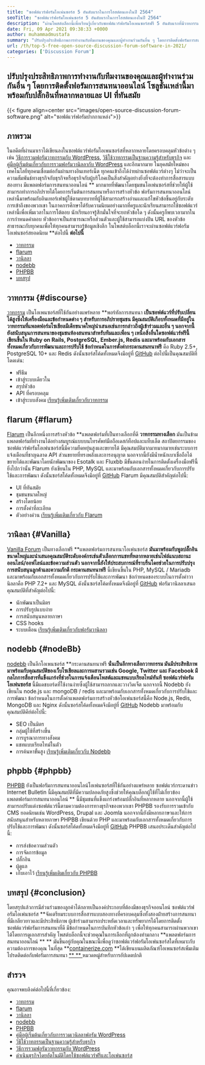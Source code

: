 ```yaml
---
title: "ซอฟต์แวร์ฟอรัมโอเพ่นซอร์ส 5 อันดับแรกในการโฮสต์ตนเองในปี 2564" 
seoTitle: "ซอฟต์แวร์ฟอรัมโอเพ่นซอร์ส 5 อันดับแรกในการโฮสต์ตนเองในปี 2564" 
description: "ผ่านโพสต์บล็อกนี้เพื่อเรียนรู้เกี่ยวกับซอฟต์แวร์ฟอรัมโอเพนซอร์สฟรี 5 อันดับแรกที่มีวาทกรรม, ฟลารัม, วานิลลา, Nodebb และ PHPBB" 
date: Fri, 09 Apr 2021 09:38:33 +0000
author: muhammadmustafa
summary: "ปรับปรุงประสิทธิภาพการทำงานกับทีมงานของคุณและผู้ทำงานร่วมกันอื่น ๆ โดยการติดตั้งฟอรัมการสนทนาออนไลน์ โซลูชั่นเหล่านี้มาพร้อมกับปลั๊กอินที่หลากหลายและ UI ที่ทันสมัย" 
url: /th/top-5-free-open-source-discussion-forum-software-in-2021/
categories: ['Discussion Forum']
---
```


## ปรับปรุงประสิทธิภาพการทำงานกับทีมงานของคุณและผู้ทำงานร่วมกันอื่น ๆ โดยการติดตั้งฟอรัมการสนทนาออนไลน์ โซลูชั่นเหล่านี้มาพร้อมกับปลั๊กอินที่หลากหลายและ UI ที่ทันสมัย

{{< figure align=center src="images/open-source-discussion-forum-software.png" alt="ซอฟต์แวร์ฟอรัมปากกาแหล่ง">}}


## **ภาพรวม** 
ในอดีตที่ผ่านมาเราได้เขียนลงในซอฟต์แวร์ฟอรัมโอเพนซอร์สที่หลากหลายโดยครอบคลุมหัวข้อต่าง ๆ เช่น [วิธีการรวมฟอรัมวาทกรรมกับ WordPress][1], [วิธีใช้วาทกรรมเป็นฐานความรู้สำหรับธุรกิจ][2] และ [ คู่มือผู้เริ่มต้นเกี่ยวกับการรวมฟอรัมวานิลลากับ WordPress][3] และอีกมากมาย ในยุคสมัยใหม่ของเทคโนโลยีทุกคนเชื่อมต่อกันผ่านทางอินเทอร์เน็ต ทุกคนเข้าถึงได้ง่ายผ่านซอฟต์แวร์ต่างๆ ไม่ว่าจะเป็นความสัมพันธ์ทางธุรกิจกับธุรกิจหรือธุรกิจกับผู้บริโภคเป็นสิ่งสำคัญอย่างยิ่งที่จะต้องทำการสื่อสารแบบสองทาง มีแพลตฟอร์มการสนทนาออนไลน์ ** มากมายที่พัฒนาโดยชุมชนโอเพ่นซอร์สที่ช่วยให้ผู้ใช้สามารถทำการอภิปรายได้โดยการเริ่มต้นการสนทนาหรือการสร้างหัวข้อ
ฟอรัมการสนทนาออนไลน์เหล่านี้มาพร้อมกับอินเทอร์เฟซผู้ใช้ตามบทบาทที่ผู้ใช้สามารถสร้างอ่านและแก้ไขหัวข้อขึ้นอยู่กับระดับการเข้าถึงของพวกเขา ในภาคการศึกษาได้รับความนิยมอย่างมากที่ครูและนักเรียนสามารถใช้ซอฟต์แวร์เหล่านี้เพื่อเพิ่มเวลาในการโต้ตอบ นักเรียนอาจรู้สึกมั่นใจที่จะยกหัวข้อใด ๆ ดังนั้นครูก็พบเวลามากในการกำหนดคำตอบ หัวข้ออาจเป็นสาธารณะหรือส่วนตัวและผู้ใช้สามารถแบ่งปัน URL ของหัวข้อสาธารณะกับทุกคนเพื่อให้ทุกคนสามารถรู้ข้อมูลเชิงลึก ในโพสต์บล็อกนี้เราจะผ่านซอฟต์แวร์ฟอรัมโอเพ่นซอร์สยอดนิยม **ต่อไปนี้  **ต่อไปนี้**  
  * [วาทกรรม][4]
  * [flarum][5]
  * [วานิลลา][6]
  * [nodebb][7]
  * [PHPBB][8]
  * [บทสรุป][9]

## วาทกรรม   {#discourse}
[วาทกรรม][10] เป็นโอเพนซอร์สที่ใช้กันอย่างแพร่หลาย **พอร์ทัลการสนทนา  **เป็นซอฟต์แวร์ที่ปรับเปลี่ยนได้สูงซึ่งให้เครื่องมือและข้อกำหนดต่าง ๆ สำหรับการอภิปรายชุมชน มีคุณสมบัติเกือบทั้งหมดที่มีอยู่ในวาทกรรมที่แพลตฟอร์มโซเชียลมีเดียขนาดใหญ่นำเสนอเช่นการกล่าวถึงผู้เข้าร่วมและอื่น ๆ นอกจากนี้ยังสนับสนุนการสนทนาของชุมชนห้องสนทนาสำหรับทีมและเพื่อน ๆ เหนือสิ่งอื่นใดซอฟต์แวร์ฟรีนี้เขียนขึ้นใน Ruby on Rails, PostgreSQL, Ember.js, Redis และมาพร้อมกับเอกสารทั้งหมดเกี่ยวกับการพัฒนาและการปรับใช้ ข้อกำหนดในการตั้งค่ากระดานสนทนาฟรี**   คือ Ruby 2.5+, PostgreSQL 10+ และ Redis ดังนั้นซอร์สโค้ดทั้งหมดจึงมีอยู่ที่ [GitHub][11]
ต่อไปนี้เป็นคุณสมบัติที่โดดเด่น:
  * ฟรีธีม
  * เข้าสู่ระบบเดียวใน
  * สรุปหัวข้อ
  * API ที่ครอบคลุม
  * เข้าสู่ระบบสังคม
[เรียนรู้เพิ่มเติมเกี่ยวกับวาทกรรม][12]

## flarum   {#flarum}
[Flarum][13] เป็นอีกหนึ่งการสร้างหัวข้อ **แพลตฟอร์มที่เป็นทางเลือกที่ดี  **วาทกรรมทางเลือก**   มันเป็นข้ามแพลตฟอร์มที่ทำงานได้อย่างสมบูรณ์แบบบนโทรศัพท์มือถือเดสก์ท็อปและแท็บเล็ต สถาปัตยกรรมของซอฟต์แวร์ฟอรัมโอเพ่นซอร์สนี้มีความยืดหยุ่นสูงและขยายได้ มีคุณสมบัติมากมายมากมายเช่นระบบการแจ้งเตือนที่ชาญฉลาด API ส่วนขยายที่ทรงพลังและการอนุญาต นอกจากนี้ยังมีน้ำหนักเบาเชื่อถือได้ขยายได้และพัฒนาโดยนักพัฒนาของ Esotalk และ Fluxbb มีขั้นตอนง่ายในการติดตั้งเครื่องมือฟรีนี้ ยิ่งไปกว่านั้น Flarum ยังเขียนใน PHP, MySQL และมาพร้อมกับเอกสารทั้งหมดเกี่ยวกับการปรับใช้และการพัฒนา ดังนั้นซอร์สโค้ดทั้งหมดจึงมีอยู่ที่ [GitHub][14]
Flarum มีคุณสมบัติสำคัญต่อไปนี้:
  * UI ที่ทันสมัย
  * ชุมชนขนาดใหญ่
  * สร้างโดยน้อย
  * การตั้งค่าที่ละเอียด
  * ตัวอย่างด่วน
[เรียนรู้เพิ่มเติมเกี่ยวกับ Flarum][15]

## วานิลลา   {#Vanilla}
[Vanilla Forum][16] เป็นทางเลือกฟรี **แพลตฟอร์มการสนทนาโอเพ่นซอร์ส  **มันมาพร้อมกับพูลปลั๊กอินขนาดใหญ่และนำเสนอคุณสมบัติระดับองค์กรเช่นตัวเลือกการแชทที่หลากหลายเช่นไฟล์แนบสถานะออนไลน์/ออฟไลน์และข้อความส่วนตัว นอกจากนี้ยังให้ประสบการณ์ที่ราบรื่นโดยช่วยในการปรับปรุงการสนับสนุนลูกค้าและความภักดี กระดานสนทนาฟรี**   นี้เขียนขึ้นใน PHP, MySQL / Mariadb และมาพร้อมกับเอกสารทั้งหมดเกี่ยวกับการปรับใช้และการพัฒนา ข้อกำหนดของระบบในการตั้งค่าวานิลลาคือ PHP 7.2+ และ MySQL ดังนั้นซอร์สโค้ดทั้งหมดจึงมีอยู่ที่ [GitHub][17]
ฟอรัมวานิลลาเสนอคุณสมบัติที่สำคัญต่อไปนี้:
  * นักพัฒนาเป็นมิตร
  * การปรับรูปแบบง่าย
  * การสนับสนุนหลายภาษา
  * CSS hooks
  * ระบบเตือน
[เรียนรู้เพิ่มเติมเกี่ยวกับฟอรัมวานิลลา][18]

## nodebb   {#nodeBb}
[nodebb][19] เป็นอีกโอเพนซอร์ส **กระดานสนทนาฟรี  **นั่นเป็นอีกทางเลือกวาทกรรม มันมีประสิทธิภาพมาพร้อมกับคุณสมบัติของเว็บโซเชียลและการผสานรวมเช่น Google, Twitter และ Facebook มีกลไกการสื่อสารที่แข็งแกร่งที่ช่วยในการแจ้งเตือนโพสต์และแชทแบบเรียลไทม์ทันที ซอฟต์แวร์ฟอรัมโอเพ่นซอร์ส**   นี้มีแดชบอร์ดที่ใช้งานง่ายซึ่งผู้ใช้สามารถลากและวางวิดเจ็ต นอกจากนี้ Nodebb ยังเขียนใน node.js และ mongoDB / redis และมาพร้อมกับเอกสารทั้งหมดเกี่ยวกับการปรับใช้และการพัฒนา ข้อกำหนดในการตั้งค่าแพลตฟอร์มการสร้างหัวข้อโอเพ่นซอร์สนี้คือ Node.js, Redis, MongoDB และ Nginx ดังนั้นซอร์สโค้ดทั้งหมดจึงมีอยู่ที่ [GitHub][20]
Nodebb มาพร้อมกับคุณสมบัติคีย์ต่อไปนี้:
  * SEO เป็นมิตร
  * กลุ่มผู้ใช้ที่สร้างขึ้น
  * การบูรณาการทางสังคม
  * แชทแบบเรียลไทม์ในตัว
  * การค้นหาขั้นสูง
[เรียนรู้เพิ่มเติมเกี่ยวกับ Nodebb][21]

## phpbb   {#phpbb}
[PHPBB][22] ยังเป็นฟอรัมการสนทนาออนไลน์โอเพ่นซอร์สที่ใช้กันอย่างแพร่หลาย ซอฟต์แวร์กระดานข่าว Internet Bulletin นี้มีคุณสมบัติที่มีความปลอดภัยสูงซึ่งช่วยให้คุณบล็อกผู้ใช้ที่ไม่เกี่ยวข้อง แพลตฟอร์มการสนทนาออนไลน์ ** นี้มีชุมชนที่แข็งแกร่งพร้อมปลั๊กอินที่หลากหลาย นอกจากนี้ผู้ใช้สามารถปรับแต่งซอฟต์แวร์นี้ตามความต้องการทางธุรกิจของพวกเขา PHPBB รองรับการรวมเข้ากับ CMS ยอดนิยมเช่น WordPress, Drupal และ Joomla นอกจากนี้ยังมีหลายภาษาและให้การสนับสนุนสำหรับหลายภาษา PHPBB เขียนด้วย PHP และมาพร้อมกับเอกสารทั้งหมดเกี่ยวกับการปรับใช้และการพัฒนา ดังนั้นซอร์สโค้ดทั้งหมดจึงมีอยู่ที่ [GitHub][23]
PHPBB เสนอประเด็นสำคัญต่อไปนี้:
  * การส่งข้อความส่วนตัว
  * การจัดการข้อมูล
  * ปลั๊กอิน
  * ผู้ดูแล
  * เก็บเอาไว้
[เรียนรู้เพิ่มเติมเกี่ยวกับ PHPBB][24]

## บทสรุป   {#conclusion}
โดยสรุปแล้วการมีส่วนร่วมของลูกค้าได้กลายเป็นองค์ประกอบที่ต้องมีของธุรกิจออนไลน์ ซอฟต์แวร์ฟอรัมโอเพ่นซอร์ส **จัดเตรียมระบบการสื่อสารแบบสองทางที่ครอบคลุมซึ่งทั้งสองฝ่ายสร้างการสนทนาที่มีเกลียวยาวและมีประสิทธิภาพ ผู้เข้าร่วมสามารถประหยัดเวลาและทรัพยากรได้โดยการติดตั้งซอฟต์แวร์ฟอรัมการสนทนาที่ดี มีข้อกำหนดในการบันทึกหัวข้อเก่า ๆ เพื่อให้ทุกคนสามารถผ่านพวกเขาได้โดยการดูเอกสารสำคัญ โพสต์บล็อกนี้จะช่วยคุณในการเลือกที่ถูกต้องท่ามกลาง  **แพลตฟอร์มการสนทนาออนไลน์ ** **  มันขึ้นอยู่กับคุณในขณะนี้เพื่อดูว่าซอฟต์แวร์ฟอรัมโอเพ่นซอร์สใดที่เหมาะกับความต้องการของคุณ
ในที่สุด **[containerize.com][25]  **ได้เขียนบนผลิตภัณฑ์โอเพนซอร์สเพิ่มเติม โปรดติดต่อกับฟอรัมการสนทนา [** ** ][26] หมวดหมู่สำหรับการอัปเดตปกติ

## สำรวจ
คุณอาจพบลิงค์ต่อไปนี้ที่เกี่ยวข้อง:
  * [วาทกรรม][10]
  * [flarum][13]
  * [วานิลลา][16]
  * [nodebb][19]
  * [PHPBB][22]
  * [คู่มือผู้เริ่มต้นเกี่ยวกับการรวมเวนิลลาฟอรัม WordPress][27]
  * [วิธีใช้วาทกรรมเป็นฐานความรู้สำหรับธุรกิจ][2]
  * [วิธีการรวมฟอรัมวาทกรรมกับ WordPress][1]
  * [ดำเนินธุรกิจโดยอัตโนมัติโดยใช้ซอฟต์แวร์ฟรีและโอเพ่นซอร์ส][28]

  
[1]: https://blog.containerize.com/blogging/how-to-integrate-discourse-forum-with-wordpress/
[2]: https://blog.containerize.com/discussion-forum/how-to-use-discourse-as-a-knowledge-base/
[3]: https://blog.containerize.com/blogging/how-to-a-install-plugin-in-wordpress-vanilla-forum/
[4]: #Discourse
[5]: #Flarum
[6]: #Vanilla
[7]: #NodeBB
[8]: #phpBB
[9]: #Conclusion
[10]: https://products.containerize.com/discussion-forum/discourse
[11]: https://github.com/discourse/discourse
[12]: https://www.discourse.org/
[13]: https://products.containerize.com/discussion-forum/flarum
[14]: https://github.com/flarum/flarum
[15]: http://flarum.org
[16]: https://products.containerize.com/discussion-forum/vanilla
[17]: https://github.com/vanilla/vanilla
[18]: https://open.vanillaforums.com/
[19]: https://products.containerize.com/discussion-forum/nodebb
[20]: https://github.com/NodeBB/NodeBB
[21]: https://nodebb.org/
[22]: https://products.containerize.com/discussion-forum/phpbb
[23]: https://github.com/phpbb/phpbb
[24]: https://www.phpbb.com/
[25]: https://www.containerize.com/
[26]: https://products.containerize.com/discussion-forum/
[27]: https://blog.containerize.com/blogging/how-to-a-install-plugin-in-wordpress-vanilla-forum/
[28]: https://blog.containerize.com/blogging/automate-business-operations-using-open-source-software/
